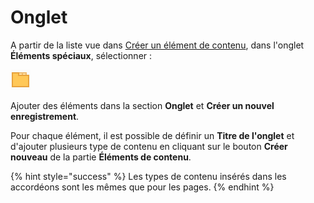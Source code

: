 # Onglet

A partir de la liste vue dans [Créer un élément de contenu](../creer-un-element-de-contenu.md), dans l'onglet **Éléments spéciaux**, sélectionner : 

![Onglet](../../.gitbook/assets/image%20%2815%29.png)

Ajouter des éléments dans la section **Onglet** et **Créer un nouvel enregistrement**.

Pour chaque élément, il est possible de définir un **Titre de l'onglet** et d'ajouter plusieurs type de contenu en cliquant sur le bouton **Créer nouveau** de la partie **Éléments de contenu**.

{% hint style="success" %}
Les types de contenu insérés dans les accordéons sont les mêmes que pour les pages.
{% endhint %}

